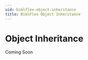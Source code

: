 ```yaml
---
uid: bimlflex-object-inheritance
title: BimlFlex Object Inheritance
---
```

# Object Inheritance

Coming Soon